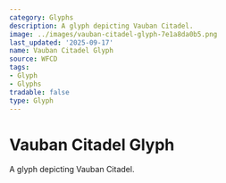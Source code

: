 ```yaml
---
category: Glyphs
description: A glyph depicting Vauban Citadel.
image: ../images/vauban-citadel-glyph-7e1a8da0b5.png
last_updated: '2025-09-17'
name: Vauban Citadel Glyph
source: WFCD
tags:
- Glyph
- Glyphs
tradable: false
type: Glyph
---
```


# Vauban Citadel Glyph

A glyph depicting Vauban Citadel.

